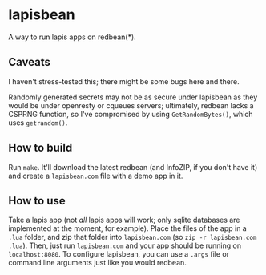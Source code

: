 # lapisbean

A way to run lapis apps on redbean(*).

## Caveats

I haven't stress-tested this; there might be some bugs here and there.

Randomly generated secrets may not be as secure under lapisbean as they would be under openresty or cqueues servers; ultimately, redbean lacks a CSPRNG function, so I've compromised by using `GetRandomBytes()`, which uses `getrandom()`.

## How to build

Run `make`. It'll download the latest redbean (and InfoZIP, if you don't have it) and create a `lapisbean.com` file with a demo app in it.

## How to use

Take a lapis app (not *all* lapis apps will work; only sqlite databases are implemented at the moment, for example). Place the files of the app in a `.lua` folder, and zip that folder into `lapisbean.com` (so `zip -r lapisbean.com .lua`). Then, just run `lapisbean.com` and your app should be running on `localhost:8080`. To configure lapisbean, you can use a `.args` file or command line arguments just like you would redbean.
